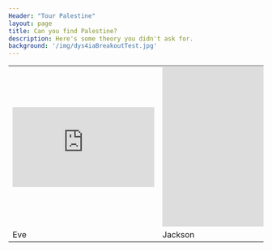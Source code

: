 ```yaml
---
Header: "Tour Palestine"
layout: page
title: Can you find Palestine?
description: Here's some theory you didn't ask for.
background: '/img/dys4iaBreakoutTest.jpg'
---
```


<table style="width:100%">
  <tr>
    <td><iframe width="280" height="158" src="https://www.youtube.com/embed/tbzDAKnK1_0?rel=0&amp;showinfo=0" frameborder="0" allow="accelerometer; autoplay; encrypted-media; gyroscope; picture-in-picture" allowfullscreen></iframe></td>
    <td><iframe width="560" height="315" src="https://www.youtube.com/embed/dHOao7I3yWk?rel=0&amp;showinfo=0" frameborder="0" allow="accelerometer; autoplay; encrypted-media; gyroscope; picture-in-picture" allowfullscreen></iframe></td>
    <td>50</td>
  </tr>
  <tr>
    <td>Eve</td>
    <td>Jackson</td>
    <td>94</td>
  </tr>
</table>

